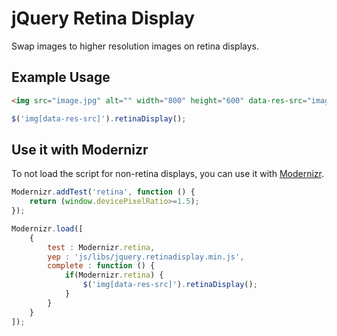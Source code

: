 # jQuery Retina Display

Swap images to higher resolution images on retina displays.

## Example Usage

```html
<img src="image.jpg" alt="" width="800" height="600" data-res-src="image_2x.jpg" />
```

```javascript
$('img[data-res-src]').retinaDisplay();
```

## Use it with Modernizr

To not load the script for non-retina displays, you can use it with [Modernizr](https://github.com/Modernizr/Modernizr). 

```javascript
Modernizr.addTest('retina', function () {
	return (window.devicePixelRatio>=1.5);
});

Modernizr.load([
	{
		test : Modernizr.retina,
		yep : 'js/libs/jquery.retinadisplay.min.js', 
		complete : function () {
			if(Modernizr.retina) {
				$('img[data-res-src]').retinaDisplay();
			}
		}
	}
]);
```